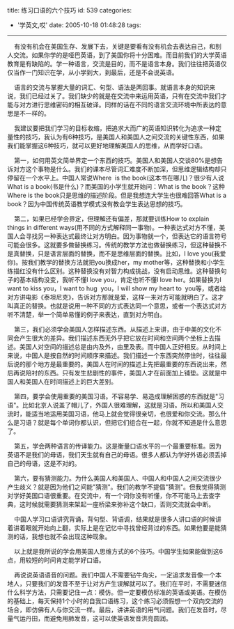 title: 练习口语的六个技巧
id: 539
categories:
  - '学英文,哎'
date: 2005-10-18 01:48:28
tags:
---

<div id="msgcns!9697D6160EFEBC17!321" class="bvMsg"><div>

    有没有机会在美国生存、发展下去，关键是要看有没有机会去表达自己，和别人交流。如果你学的是哑巴英语，到了美国你将十分困难。而目前我们的大学英语教育是有缺陷的。学一种语言，交流是目的，而不是语言本身。我们往往把英语仅仅当作一门知识在学，从小学到大，到最后，还是不会说英语。

    语言的交流与掌握大量的词汇、句型、语法是两回事。就语言本身的知识来说，我们已经过关了。我们缺少的就是在交流中来运用英语，只有在交流中我们才能与对方进行思维密码的相互破译。同样的话在不同的语言交流环境中所表达的意思是不一样的。

    我建议要把我们学习的目标收缩，把追求大而广的英语知识转化为追求一种定量性的技巧，我认为有6种技巧，是美国人和美国人之间交流的关键性东西，如果我们能掌握这6种技巧，就可以更好地理解美国人的思维，从而学好口语。

    第一，如何用英文简单界定一个东西的技巧。美国人和美国人交谈80%是想告诉对方这个事物是什么。我们的课本尽管词汇难度不断加深，但思维逻辑结构却只停留在一个水平上。中国人常说Where  is the book(这本书在哪儿)？很少有人说What is a book(书是什么)？而美国的小学生就开始问：What is the book？这种Where is the book只是思维的描述阶段。但是我想连大学生也很难回答What is a book？因为中国传统英语教学模式没有教会学生表达思想的技巧。

    第二，如果已经学会界定，但理解还有偏差，那就要训练How to explain things in different ways(用不同的方式解释同一事物)。一种表达式对方不懂，美国人会寻找另一种表达式最终让对方明白。因为事物就一个，但表达它的语言符号可能会很多。这就要多做替换练习。传统的教学方法也做替换练习，但这种替换不是真替换，只是语言层面的替换，而不是思维层面的替换。比如，I love you(我爱你)。按我们教学的替换方法就把you换成her，my mother等，这种替换和小学生练描红没有什么区别。这种替换没有对智力构成挑战，没有启动思维。这种替换句子的基本结构没变，我听不懂I love you，肯定也听不懂I love her。如果替换为I want to kiss you，I want to hug  you，I will show my heart to  you等，或者给对方讲电影《泰坦尼克》，告诉对方那就是爱，这样一来对方可能就明白了。这才叫真正的替换。也就是说用一种不同的方式表达同一个意思，或者一个表达式对方听不清楚，举一个简单易懂的例子来表达，直到对方明白。

    第三，我们必须学会美国人怎样描述东西。从描述上来讲，由于中美的文化不同会产生很大的差异。我们描述东西无外乎把它放在时间和空间两个坐标上去描述。美国人对空间的描述总是由内及外，由里及表。而中国人正好相反。从时间上来说，中国人是按自然的时间顺序来描述。我们描述一个东西突然停住时，往往最后说的那个地方是最重要的。美国人在时间的描述上先把最重要的东西说出来，然后再说陪衬的东西。只有发生悲剧性的事件，美国人才在前面加上铺垫。这就是中国人和美国人在时间描述上的巨大差别。

    第四，要学会使用重要的美国习语。不容易学、易造成理解困惑的东西就是&quot;习语&quot;。比如北京人说盖了帽儿了，外国人很难理解，这就是习语。所以和美国人交流时，能适当地运用美国习语，他马上就会觉得很亲切，也很爱和你交流。那么什么是习语？就是每个单词你都认识，但把它们组合在一起，你就不知道是什么意思了。

    第五，学会两种语言的传译能力。这是衡量口语水平的一个最重要标准。因为英语不是我们的母语，我们天生就有自己的母语。很多人都认为学好外语必须丢掉自己的母语，这是不对的。

    第六，要有猜测能力。为什么美国人和美国人、中国人和中国人之间交流很少产生歧义？就是因为他们之间能&quot;猜测&quot;。我们的教学不提倡&quot;猜测&quot;。但我觉得猜测对学好美国口语很重要。在交流中，有一个词你没有听懂，你不可能马上去查字典，这时候就需要猜测来架起一座桥梁来弥补这个缺口，否则交流就会中断。

    中国人学习口语讲究背诵，背句型、背语调，结果就是很多人讲口语的时候讲着讲着眼就开始向上翻，实际上是在记忆中寻找曾经背过的东西。如果他要是能猜测的话，我想也就不会出现这种现象。

    以上就是我所说的学会用美国人思维方式的6个技巧。中国学生如果能做到这6点，用较短的时间肯定能学好口语。

    再说说英语语音的问题。我们中国人不需要钻牛角尖，一定追求发音像一个本地人，只要我们的发音不至于让对方产生误解就可以了。我们在平时，不需要迷信什么科学方法，只需要记住一点：模仿。但一定要模仿标准的英语或美语。在模仿的基础上，每天保持1个小时的自我口语练习，这个练习必须假想一个双向交流的场合，即仿佛有人与你交流一样。最后，讲讲英语的用气问题。我们在发音时，尽量气运丹田，而避免用肺发音，这可以使英语发音洪亮圆润。
</div></div>